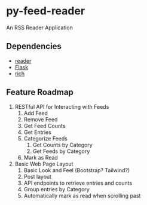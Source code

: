 # py-feed-reader

An RSS Reader Application

## Dependencies

- [reader](https://reader.readthedocs.io/en/latest/)
- [Flask](https://flask.palletsprojects.com/en/2.3.x/)
- [rich](https://rich.readthedocs.io/en/stable/introduction.html)

## Feature Roadmap

1. RESTful API for Interacting with Feeds
   1. Add Feed
   2. Remove Feed
   3. Get Feed Counts
   4. Get Entries
   5. Categorize Feeds
      1. Get Counts by Category
      2. Get Feeds by Category
   6. Mark as Read
2. Basic Web Page Layout
   1. Basic Look and Feel (Bootstrap? Tailwind?)
   2. Post layout
   3. API endpoints to retrieve entries and counts
   4. Group entries by Category
   5. Automatically mark as read when scrolling past
